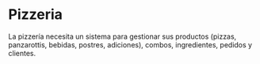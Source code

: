 # Pizzeria
La pizzería necesita un sistema para gestionar sus productos (pizzas, panzarottis, bebidas, postres, adiciones), combos, ingredientes, pedidos y clientes.
